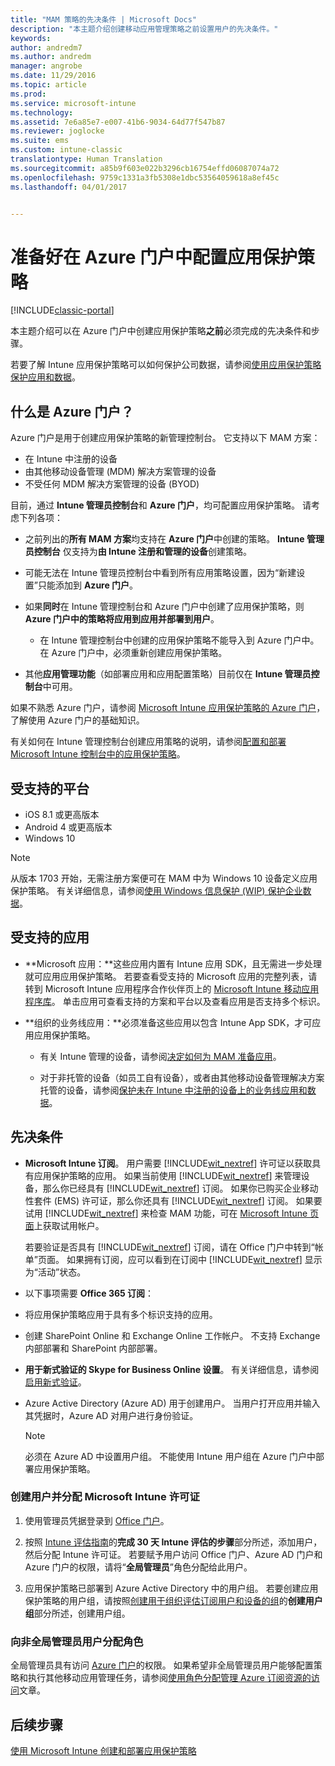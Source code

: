 ```yaml
---
title: "MAM 策略的先决条件 | Microsoft Docs"
description: "本主题介绍创建移动应用管理策略之前设置用户的先决条件。"
keywords: 
author: andredm7
ms.author: andredm
manager: angrobe
ms.date: 11/29/2016
ms.topic: article
ms.prod: 
ms.service: microsoft-intune
ms.technology: 
ms.assetid: 7e6a85e7-e007-41b6-9034-64d77f547b87
ms.reviewer: joglocke
ms.suite: ems
ms.custom: intune-classic
translationtype: Human Translation
ms.sourcegitcommit: a85b9f603e022b3296cb16754effd06087074a72
ms.openlocfilehash: 9759c1331a3fb5308e1dbc53564059618a8ef45c
ms.lasthandoff: 04/01/2017


---
```


# <a name="get-ready-to-configure-app-protection-policies-in-the-azure-portal"></a>准备好在 Azure 门户中配置应用保护策略

[!INCLUDE[classic-portal](../includes/classic-portal.md)]

本主题介绍可以在 Azure 门户中创建应用保护策略**之前**必须完成的先决条件和步骤。

若要了解 Intune 应用保护策略可以如何保护公司数据，请参阅[使用应用保护策略保护应用和数据](protect-apps-and-data-with-microsoft-intune.md)。

## <a name="what-is-the-azure-portal"></a>什么是 Azure 门户？

Azure 门户是用于创建应用保护策略的新管理控制台。 它支持以下 MAM 方案：
- 在 Intune 中注册的设备
- 由其他移动设备管理 (MDM) 解决方案管理的设备
- 不受任何 MDM 解决方案管理的设备 (BYOD)

目前，通过 **Intune 管理员控制台**和 **Azure 门户**，均可配置应用保护策略。  请考虑下列各项：

* 之前列出的**所有 MAM 方案**均支持在 **Azure 门户**中创建的策略。 **Intune 管理员控制台** 仅支持为**由 Intune 注册和管理的设备**创建策略。

* 可能无法在 Intune 管理员控制台中看到所有应用策略设置，因为“新建设置”只能添加到 **Azure 门户**。

* 如果**同时**在 Intune 管理控制台和 Azure 门户中创建了应用保护策略，则 **Azure 门户中的策略将应用到应用并部署到用户**。
    * 在 Intune 管理控制台中创建的应用保护策略不能导入到 Azure 门户中。  在 Azure 门户中，必须重新创建应用保护策略。


* 其他**应用管理功能**（如部署应用和应用配置策略）目前仅在 **Intune 管理员控制台**中可用。


如果不熟悉 Azure 门户，请参阅 [Microsoft Intune 应用保护策略的 Azure 门户](azure-portal-for-microsoft-intune-mam-policies.md)，了解使用 Azure 门户的基础知识。

有关如何在 Intune 管理控制台创建应用策略的说明，请参阅[配置和部署 Microsoft Intune 控制台中的应用保护策略](configure-and-deploy-mobile-application-management-policies-in-the-microsoft-intune-console.md)。


##  <a name="supported-platforms"></a>受支持的平台
- iOS 8.1 或更高版本
- Android 4 或更高版本
- Windows 10

>[!NOTE]
>从版本 1703 开始，无需注册方案便可在 MAM 中为 Windows 10 设备定义应用保护策略。 有关详细信息，请参阅[使用 Windows 信息保护 (WIP) 保护企业数据](https://technet.microsoft.com/en-us/itpro/windows/keep-secure/protect-enterprise-data-using-wip)。

##  <a name="supported-apps"></a>受支持的应用
* **Microsoft 应用：**这些应用内置有 Intune 应用 SDK，且无需进一步处理就可应用应用保护策略。
若要查看受支持的 Microsoft 应用的完整列表，请转到 Microsoft Intune 应用程序合作伙伴页上的 [Microsoft Intune 移动应用程序库](https://www.microsoft.com/en-us/cloud-platform/microsoft-intune-apps)。 单击应用可查看支持的方案和平台以及查看应用是否支持多个标识。

* **组织的业务线应用：**必须准备这些应用以包含 Intune App SDK，才可应用应用保护策略。

  * 有关 Intune 管理的设备，请参阅[决定如何为 MAM 准备应用](decide-how-to-prepare-apps-for-mobile-application-management-with-microsoft-intune.md)。

  * 对于非托管的设备（如员工自有设备），或者由其他移动设备管理解决方案托管的设备，请参阅[保护未在 Intune 中注册的设备上的业务线应用和数据](protect-line-of-business-apps-and-data-on-devices-not-enrolled-in-microsoft-intune.md)。

## <a name="prerequisites"></a>先决条件

-   **Microsoft Intune 订阅**。 用户需要 [!INCLUDE[wit_nextref](../includes/wit_nextref_md.md)] 许可证以获取具有应用保护策略的应用。
如果当前使用 [!INCLUDE[wit_nextref](../includes/wit_nextref_md.md)] 来管理设备，那么你已经具有 [!INCLUDE[wit_nextref](../includes/wit_nextref_md.md)] 订阅。 如果你已购买企业移动性套件 (EMS) 许可证，那么你还具有 [!INCLUDE[wit_nextref](../includes/wit_nextref_md.md)] 订阅。 如果要试用 [!INCLUDE[wit_nextref](../includes/wit_nextref_md.md)] 来检查 MAM 功能，可在 [Microsoft Intune 页面](http://www.microsoft.com/en-us/server-cloud/products/microsoft-intune/)上获取试用帐户。

    若要验证是否具有 [!INCLUDE[wit_nextref](../includes/wit_nextref_md.md)] 订阅，请在 Office 门户中转到“帐单”页面。  如果拥有订阅，应可以看到在订阅中 [!INCLUDE[wit_nextref](../includes/wit_nextref_md.md)] 显示为“活动”状态。

-   以下事项需要 **Office 365 订阅**：

  - 将应用保护策略应用于具有多个标识支持的应用。

  - 创建 SharePoint Online 和 Exchange Online 工作帐户。 不支持 Exchange 内部部署和 SharePoint 内部部署。

-   **用于新式验证的 Skype for Business Online 设置**。 有关详细信息，请参阅[启用新式验证](http://social.technet.microsoft.com/wiki/contents/articles/34339.skype-for-business-online-enable-your-tenant-for-modern-authentication.aspx)。


- Azure Active Directory (Azure AD) 用于创建用户。 当用户打开应用并输入其凭据时，Azure AD 对用户进行身份验证。

    > [!NOTE]
    > 必须在 Azure AD 中设置用户组。 不能使用 Intune 用户组在 Azure 门户中部署应用保护策略。

### <a name="create-users-and-assign-microsoft-intune-licenses"></a>创建用户并分配 Microsoft Intune 许可证

1.  使用管理员凭据登录到 [Office 门户](http://portal.office.com)。

2.  按照 [Intune 评估指南](https://docs.microsoft.com/en-us/intune/understand-explore/get-started-with-a-30-day-trial-of-microsoft-intune)的**完成 30 天 Intune 评估的步骤**部分所述，添加用户，然后分配 Intune 许可证。 若要赋予用户访问 Office 门户、Azure AD 门户和 Azure 门户的权限，请将“**全局管理员**”角色分配给此用户。

5.  应用保护策略已部署到 Azure Active Directory 中的用户组。 若要创建应用保护策略的用户组，请按照[创建用于组织评估订阅用户和设备的组](https://docs.microsoft.com/en-us/intune/understand-explore/get-started-with-a-30-day-trial-of-microsoft-intune-step-3)的**创建用户组**部分所述，创建用户组。

### <a name="assign-roles-to-non-global-admin-users"></a>向非全局管理员用户分配角色

全局管理员具有访问 [Azure 门户](https://portal.azure.com)的权限。  如果希望非全局管理员用户能够配置策略和执行其他移动应用管理任务，请参阅[使用角色分配管理 Azure 订阅资源的访问](https://azure.microsoft.com/en-us/documentation/articles/role-based-access-control-configure/)文章。

## <a name="next-steps"></a>后续步骤
[使用 Microsoft Intune 创建和部署应用保护策略](create-and-deploy-mobile-app-management-policies-with-microsoft-intune.md)

